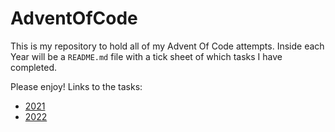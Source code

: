 # AdventOfCode

This is my repository to hold all of my Advent Of Code attempts. Inside each Year will be a `README.md` file with a tick sheet of which tasks I have completed.


Please enjoy!
Links to the tasks:
- [2021](https://adventofcode.com/2021)
- [2022](https://adventofcode.com/2022)
